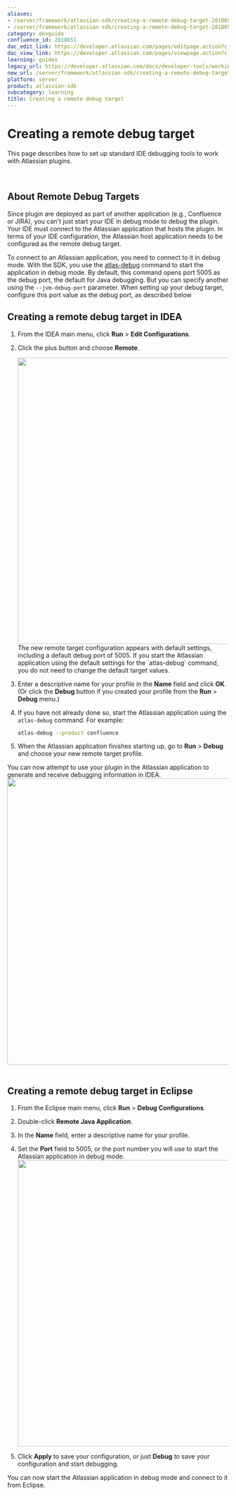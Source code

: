 ```yaml
---
aliases:
- /server/framework/atlassian-sdk/creating-a-remote-debug-target-2818651.html
- /server/framework/atlassian-sdk/creating-a-remote-debug-target-2818651.md
category: devguide
confluence_id: 2818651
dac_edit_link: https://developer.atlassian.com/pages/editpage.action?cjm=wozere&pageId=2818651
dac_view_link: https://developer.atlassian.com/pages/viewpage.action?cjm=wozere&pageId=2818651
learning: guides
legacy_url: https://developer.atlassian.com/docs/developer-tools/working-in-an-ide/creating-a-remote-debug-target
new_url: /server/framework/atlassian-sdk/creating-a-remote-debug-target
platform: server
product: atlassian-sdk
subcategory: learning
title: Creating a remote debug target
---
```

# Creating a remote debug target

This page describes how to set up standard IDE debugging tools to work with Atlassian plugins.

 

## About Remote Debug Targets

Since plugin are deployed as part of another application (e.g., Confluence or JIRA), you can't just start your IDE in debug mode to debug the plugin. Your IDE must connect to the Atlassian application that hosts the plugin. In terms of your IDE configuration, the Atlassian host application needs to be configured as the remote debug target.

To connect to an Atlassian application, you need to connect to it in debug mode. With the SDK, you use the [atlas-debug](/server/framework/atlassian-sdk/atlas-debug) command to start the application in debug mode. By default, this command opens port 5005 as the debug port, the default for Java debugging. But you can specify another using the `--jvm-debug-port` parameter. When setting up your debug target, configure this port value as the debug port, as described below

## Creating a remote debug target in IDEA

1.  From the IDEA main menu, click **Run** &gt; **Edit Configurations**.
2.  Click the plus button and choose **Remote**.  
      
    <img src="/server/framework/atlassian-sdk/images/intellijideadebugging-03.png" width="650" />  
    The new remote target configuration appears with default settings, including a default debug port of 5005. If you start the Atlassian application using the default settings for the `atlas-debug` command, you do not need to change the default target values.
3.  Enter a descriptive name for your profile in the **Name** field and click **OK**. (Or click the **Debug** button if you created your profile from the **Run** &gt; **Debug** menu.) 
4.  If you have not already done so, start the Atlassian application using the `atlas-debug` command. For example:

    ``` bash
    atlas-debug --product confluence
    ```

5.  When the Atlassian application finishes starting up, go to **Run** &gt; **Debug** and choose your new remote target profile.

You can now attempt to use your plugin in the Atlassian application to generate and receive debugging information in IDEA.  
<img src="/server/framework/atlassian-sdk/images/intellijideadebugging-01.png" width="650" /> 

## Creating a remote debug target in Eclipse

1.  From the Eclipse main menu, click **Run** &gt; **Debug Configurations**.
2.  Double-click **Remote Java Application**.
3.  In the **Name** field, enter a descriptive name for your profile.
4.  Set the **Port** field to 5005, or the port number you will use to start the Atlassian application in debug mode.  
    <img src="/server/framework/atlassian-sdk/images/eclipsedebugging-01.jpg" width="650" />  
      
5.  Click **Apply** to save your configuration, or just **Debug** to save your configuration and start debugging.

You can now start the Atlassian application in debug mode and connect to it from Eclipse.























































































































































































